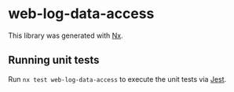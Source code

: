 # web-log-data-access

This library was generated with [Nx](https://nx.dev).

## Running unit tests

Run `nx test web-log-data-access` to execute the unit tests via [Jest](https://jestjs.io).
